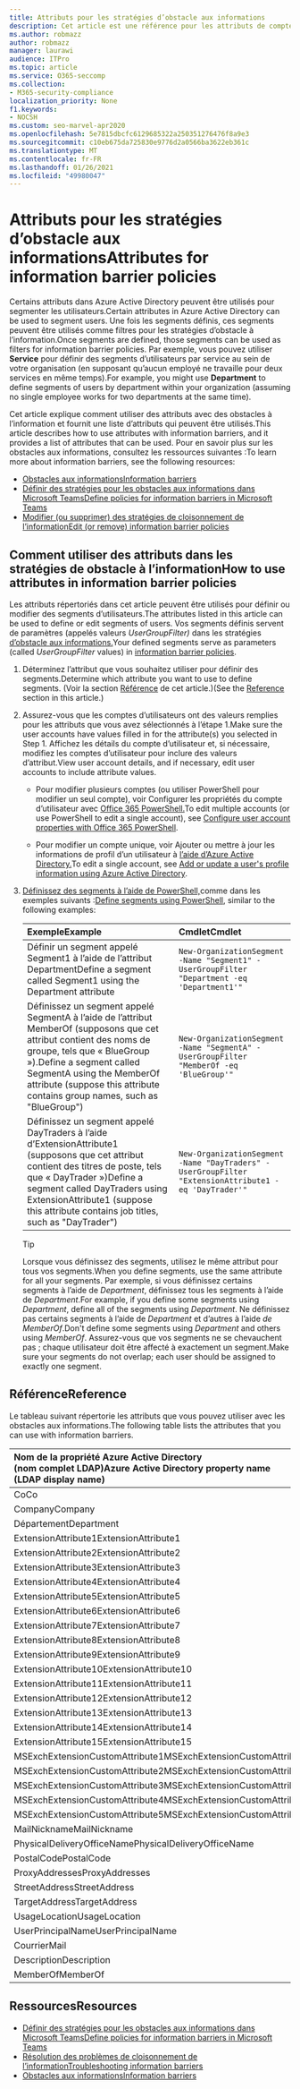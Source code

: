 ```yaml
---
title: Attributs pour les stratégies d’obstacle aux informations
description: Cet article est une référence pour les attributs de compte d’utilisateur Azure Active Directory que vous pouvez utiliser pour définir des segments d’obstacles à l’information.
ms.author: robmazz
author: robmazz
manager: laurawi
audience: ITPro
ms.topic: article
ms.service: O365-seccomp
ms.collection:
- M365-security-compliance
localization_priority: None
f1.keywords:
- NOCSH
ms.custom: seo-marvel-apr2020
ms.openlocfilehash: 5e7815dbcfc6129685322a250351276476f8a9e3
ms.sourcegitcommit: c10eb675da725830e9776d2a0566ba3622eb361c
ms.translationtype: MT
ms.contentlocale: fr-FR
ms.lasthandoff: 01/26/2021
ms.locfileid: "49980047"
---
```

# <a name="attributes-for-information-barrier-policies"></a><span data-ttu-id="2ded5-103">Attributs pour les stratégies d’obstacle aux informations</span><span class="sxs-lookup"><span data-stu-id="2ded5-103">Attributes for information barrier policies</span></span>

<span data-ttu-id="2ded5-104">Certains attributs dans Azure Active Directory peuvent être utilisés pour segmenter les utilisateurs.</span><span class="sxs-lookup"><span data-stu-id="2ded5-104">Certain attributes in Azure Active Directory can be used to segment users.</span></span> <span data-ttu-id="2ded5-105">Une fois les segments définis, ces segments peuvent être utilisés comme filtres pour les stratégies d’obstacle à l’information.</span><span class="sxs-lookup"><span data-stu-id="2ded5-105">Once segments are defined, those segments can be used as filters for information barrier policies.</span></span> <span data-ttu-id="2ded5-106">Par exemple, vous pouvez utiliser **Service** pour définir des segments d’utilisateurs par service au sein de votre organisation (en supposant qu’aucun employé ne travaille pour deux services en même temps).</span><span class="sxs-lookup"><span data-stu-id="2ded5-106">For example, you might use **Department** to define segments of users by department within your organization (assuming no single employee works for two departments at the same time).</span></span>

<span data-ttu-id="2ded5-107">Cet article explique comment utiliser des attributs avec des obstacles à l’information et fournit une liste d’attributs qui peuvent être utilisés.</span><span class="sxs-lookup"><span data-stu-id="2ded5-107">This article describes how to use attributes with information barriers, and it provides a list of attributes that can be used.</span></span> <span data-ttu-id="2ded5-108">Pour en savoir plus sur les obstacles aux informations, consultez les ressources suivantes :</span><span class="sxs-lookup"><span data-stu-id="2ded5-108">To learn more about information barriers, see the following resources:</span></span>

- [<span data-ttu-id="2ded5-109">Obstacles aux informations</span><span class="sxs-lookup"><span data-stu-id="2ded5-109">Information barriers</span></span>](information-barriers.md)
- [<span data-ttu-id="2ded5-110">Définir des stratégies pour les obstacles aux informations dans Microsoft Teams</span><span class="sxs-lookup"><span data-stu-id="2ded5-110">Define policies for information barriers in Microsoft Teams</span></span>](information-barriers-policies.md)
- [<span data-ttu-id="2ded5-111">Modifier (ou supprimer) des stratégies de cloisonnement de l’information</span><span class="sxs-lookup"><span data-stu-id="2ded5-111">Edit (or remove) information barrier policies</span></span>](information-barriers-edit-segments-policies.md)

## <a name="how-to-use-attributes-in-information-barrier-policies"></a><span data-ttu-id="2ded5-112">Comment utiliser des attributs dans les stratégies de obstacle à l’information</span><span class="sxs-lookup"><span data-stu-id="2ded5-112">How to use attributes in information barrier policies</span></span>

<span data-ttu-id="2ded5-113">Les attributs répertoriés dans cet article peuvent être utilisés pour définir ou modifier des segments d’utilisateurs.</span><span class="sxs-lookup"><span data-stu-id="2ded5-113">The attributes listed in this article can be used to define or edit segments of users.</span></span> <span data-ttu-id="2ded5-114">Vos segments définis servent de paramètres (appelés valeurs *UserGroupFilter)* dans les stratégies [d’obstacle aux informations.](information-barriers-policies.md)</span><span class="sxs-lookup"><span data-stu-id="2ded5-114">Your defined segments serve as parameters (called *UserGroupFilter* values) in [information barrier policies](information-barriers-policies.md).</span></span>

1. <span data-ttu-id="2ded5-115">Déterminez l’attribut que vous souhaitez utiliser pour définir des segments.</span><span class="sxs-lookup"><span data-stu-id="2ded5-115">Determine which attribute you want to use to define segments.</span></span> <span data-ttu-id="2ded5-116">(Voir la section [Référence](#reference) de cet article.)</span><span class="sxs-lookup"><span data-stu-id="2ded5-116">(See the [Reference](#reference) section in this article.)</span></span>

2. <span data-ttu-id="2ded5-117">Assurez-vous que les comptes d’utilisateurs ont des valeurs remplies pour les attributs que vous avez sélectionnés à l’étape 1.</span><span class="sxs-lookup"><span data-stu-id="2ded5-117">Make sure the user accounts have values filled in for the attribute(s) you selected in Step 1.</span></span> <span data-ttu-id="2ded5-118">Affichez les détails du compte d’utilisateur et, si nécessaire, modifiez les comptes d’utilisateur pour inclure des valeurs d’attribut.</span><span class="sxs-lookup"><span data-stu-id="2ded5-118">View user account details, and if necessary, edit user accounts to include attribute values.</span></span> 

    - <span data-ttu-id="2ded5-119">Pour modifier plusieurs comptes (ou utiliser PowerShell pour modifier un seul compte), voir Configurer les propriétés du compte d’utilisateur avec [Office 365 PowerShell.](https://docs.microsoft.com/microsoft-365/enterprise/configure-user-account-properties-with-microsoft-365-powershell)</span><span class="sxs-lookup"><span data-stu-id="2ded5-119">To edit multiple accounts (or use PowerShell to edit a single account), see [Configure user account properties with Office 365 PowerShell](https://docs.microsoft.com/microsoft-365/enterprise/configure-user-account-properties-with-microsoft-365-powershell).</span></span>

    - <span data-ttu-id="2ded5-120">Pour modifier un compte unique, voir Ajouter ou mettre à jour les informations de profil d’un utilisateur à [l’aide d’Azure Active Directory.](https://docs.microsoft.com/azure/active-directory/fundamentals/active-directory-users-profile-azure-portal)</span><span class="sxs-lookup"><span data-stu-id="2ded5-120">To edit a single account, see [Add or update a user's profile information using Azure Active Directory](https://docs.microsoft.com/azure/active-directory/fundamentals/active-directory-users-profile-azure-portal).</span></span>

3. <span data-ttu-id="2ded5-121">[Définissez des segments à l’aide de PowerShell,](information-barriers-policies.md#define-segments-using-powershell)comme dans les exemples suivants :</span><span class="sxs-lookup"><span data-stu-id="2ded5-121">[Define segments using PowerShell](information-barriers-policies.md#define-segments-using-powershell), similar to the following examples:</span></span>

    |<span data-ttu-id="2ded5-122">**Exemple**</span><span class="sxs-lookup"><span data-stu-id="2ded5-122">**Example**</span></span>|<span data-ttu-id="2ded5-123">**Cmdlet**</span><span class="sxs-lookup"><span data-stu-id="2ded5-123">**Cmdlet**</span></span>|
    |:----------|:---------|
    | <span data-ttu-id="2ded5-124">Définir un segment appelé Segment1 à l’aide de l’attribut Department</span><span class="sxs-lookup"><span data-stu-id="2ded5-124">Define a segment called Segment1 using the Department attribute</span></span> | `New-OrganizationSegment -Name "Segment1" -UserGroupFilter "Department -eq 'Department1'"` |
    | <span data-ttu-id="2ded5-125">Définissez un segment appelé SegmentA à l’aide de l’attribut MemberOf (supposons que cet attribut contient des noms de groupe, tels que « BlueGroup »).</span><span class="sxs-lookup"><span data-stu-id="2ded5-125">Define a segment called SegmentA using the MemberOf attribute (suppose this attribute contains group names, such as "BlueGroup")</span></span> | `New-OrganizationSegment -Name "SegmentA" -UserGroupFilter "MemberOf -eq 'BlueGroup'"` |
    | <span data-ttu-id="2ded5-126">Définissez un segment appelé DayTraders à l’aide d’ExtensionAttribute1 (supposons que cet attribut contient des titres de poste, tels que « DayTrader »)</span><span class="sxs-lookup"><span data-stu-id="2ded5-126">Define a segment called DayTraders using ExtensionAttribute1 (suppose this attribute contains job titles, such as "DayTrader")</span></span> | `New-OrganizationSegment -Name "DayTraders" -UserGroupFilter "ExtensionAttribute1 -eq 'DayTrader'"` |

    > [!TIP]
    > <span data-ttu-id="2ded5-127">Lorsque vous définissez des segments, utilisez le même attribut pour tous vos segments.</span><span class="sxs-lookup"><span data-stu-id="2ded5-127">When you define segments, use the same attribute for all your segments.</span></span> <span data-ttu-id="2ded5-128">Par exemple, si vous définissez certains segments à l’aide de *Department*, définissez tous les segments à l’aide de *Department*.</span><span class="sxs-lookup"><span data-stu-id="2ded5-128">For example, if you define some segments using *Department*, define all of the segments using *Department*.</span></span> <span data-ttu-id="2ded5-129">Ne définissez pas certains segments à l’aide de *Department* et d’autres à l’aide *de MemberOf*.</span><span class="sxs-lookup"><span data-stu-id="2ded5-129">Don't define some segments using *Department* and others using *MemberOf*.</span></span> <span data-ttu-id="2ded5-130">Assurez-vous que vos segments ne se chevauchent pas ; chaque utilisateur doit être affecté à exactement un segment.</span><span class="sxs-lookup"><span data-stu-id="2ded5-130">Make sure your segments do not overlap; each user should be assigned to exactly one segment.</span></span>

## <a name="reference"></a><span data-ttu-id="2ded5-131">Référence</span><span class="sxs-lookup"><span data-stu-id="2ded5-131">Reference</span></span>

<span data-ttu-id="2ded5-132">Le tableau suivant répertorie les attributs que vous pouvez utiliser avec les obstacles aux informations.</span><span class="sxs-lookup"><span data-stu-id="2ded5-132">The following table lists the attributes that you can use with information barriers.</span></span>

|<span data-ttu-id="2ded5-133">**Nom de la propriété Azure Active Directory <br/> (nom complet LDAP)**</span><span class="sxs-lookup"><span data-stu-id="2ded5-133">**Azure Active Directory property name<br/>(LDAP display name)**</span></span>|<span data-ttu-id="2ded5-134">**Nom de la propriété Exchange**</span><span class="sxs-lookup"><span data-stu-id="2ded5-134">**Exchange property name**</span></span>|
|:---------------------------------------------------------------|:-------------------------|
| <span data-ttu-id="2ded5-135">Co</span><span class="sxs-lookup"><span data-stu-id="2ded5-135">Co</span></span> | <span data-ttu-id="2ded5-136">Co</span><span class="sxs-lookup"><span data-stu-id="2ded5-136">Co</span></span> |
| <span data-ttu-id="2ded5-137">Company</span><span class="sxs-lookup"><span data-stu-id="2ded5-137">Company</span></span> | <span data-ttu-id="2ded5-138">Company</span><span class="sxs-lookup"><span data-stu-id="2ded5-138">Company</span></span> |
| <span data-ttu-id="2ded5-139">Département</span><span class="sxs-lookup"><span data-stu-id="2ded5-139">Department</span></span> | <span data-ttu-id="2ded5-140">Département</span><span class="sxs-lookup"><span data-stu-id="2ded5-140">Department</span></span> |
| <span data-ttu-id="2ded5-141">ExtensionAttribute1</span><span class="sxs-lookup"><span data-stu-id="2ded5-141">ExtensionAttribute1</span></span> | <span data-ttu-id="2ded5-142">CustomAttribute1</span><span class="sxs-lookup"><span data-stu-id="2ded5-142">CustomAttribute1</span></span> |
| <span data-ttu-id="2ded5-143">ExtensionAttribute2</span><span class="sxs-lookup"><span data-stu-id="2ded5-143">ExtensionAttribute2</span></span> | <span data-ttu-id="2ded5-144">CustomAttribute2</span><span class="sxs-lookup"><span data-stu-id="2ded5-144">CustomAttribute2</span></span> |
| <span data-ttu-id="2ded5-145">ExtensionAttribute3</span><span class="sxs-lookup"><span data-stu-id="2ded5-145">ExtensionAttribute3</span></span> | <span data-ttu-id="2ded5-146">CustomAttribute3</span><span class="sxs-lookup"><span data-stu-id="2ded5-146">CustomAttribute3</span></span> |
| <span data-ttu-id="2ded5-147">ExtensionAttribute4</span><span class="sxs-lookup"><span data-stu-id="2ded5-147">ExtensionAttribute4</span></span> | <span data-ttu-id="2ded5-148">CustomAttribute4</span><span class="sxs-lookup"><span data-stu-id="2ded5-148">CustomAttribute4</span></span> |
| <span data-ttu-id="2ded5-149">ExtensionAttribute5</span><span class="sxs-lookup"><span data-stu-id="2ded5-149">ExtensionAttribute5</span></span> | <span data-ttu-id="2ded5-150">CustomAttribute5</span><span class="sxs-lookup"><span data-stu-id="2ded5-150">CustomAttribute5</span></span> |
| <span data-ttu-id="2ded5-151">ExtensionAttribute6</span><span class="sxs-lookup"><span data-stu-id="2ded5-151">ExtensionAttribute6</span></span> | <span data-ttu-id="2ded5-152">CustomAttribute6</span><span class="sxs-lookup"><span data-stu-id="2ded5-152">CustomAttribute6</span></span> |
| <span data-ttu-id="2ded5-153">ExtensionAttribute7</span><span class="sxs-lookup"><span data-stu-id="2ded5-153">ExtensionAttribute7</span></span> | <span data-ttu-id="2ded5-154">CustomAttribute7</span><span class="sxs-lookup"><span data-stu-id="2ded5-154">CustomAttribute7</span></span> |
| <span data-ttu-id="2ded5-155">ExtensionAttribute8</span><span class="sxs-lookup"><span data-stu-id="2ded5-155">ExtensionAttribute8</span></span> | <span data-ttu-id="2ded5-156">CustomAttribute8</span><span class="sxs-lookup"><span data-stu-id="2ded5-156">CustomAttribute8</span></span> |
| <span data-ttu-id="2ded5-157">ExtensionAttribute9</span><span class="sxs-lookup"><span data-stu-id="2ded5-157">ExtensionAttribute9</span></span> | <span data-ttu-id="2ded5-158">CustomAttribute9</span><span class="sxs-lookup"><span data-stu-id="2ded5-158">CustomAttribute9</span></span> |
| <span data-ttu-id="2ded5-159">ExtensionAttribute10</span><span class="sxs-lookup"><span data-stu-id="2ded5-159">ExtensionAttribute10</span></span> | <span data-ttu-id="2ded5-160">CustomAttribute10</span><span class="sxs-lookup"><span data-stu-id="2ded5-160">CustomAttribute10</span></span> |
| <span data-ttu-id="2ded5-161">ExtensionAttribute11</span><span class="sxs-lookup"><span data-stu-id="2ded5-161">ExtensionAttribute11</span></span> | <span data-ttu-id="2ded5-162">CustomAttribute11</span><span class="sxs-lookup"><span data-stu-id="2ded5-162">CustomAttribute11</span></span> |
| <span data-ttu-id="2ded5-163">ExtensionAttribute12</span><span class="sxs-lookup"><span data-stu-id="2ded5-163">ExtensionAttribute12</span></span> | <span data-ttu-id="2ded5-164">CustomAttribute12</span><span class="sxs-lookup"><span data-stu-id="2ded5-164">CustomAttribute12</span></span> |
| <span data-ttu-id="2ded5-165">ExtensionAttribute13</span><span class="sxs-lookup"><span data-stu-id="2ded5-165">ExtensionAttribute13</span></span> | <span data-ttu-id="2ded5-166">CustomAttribute13</span><span class="sxs-lookup"><span data-stu-id="2ded5-166">CustomAttribute13</span></span> |
| <span data-ttu-id="2ded5-167">ExtensionAttribute14</span><span class="sxs-lookup"><span data-stu-id="2ded5-167">ExtensionAttribute14</span></span> | <span data-ttu-id="2ded5-168">CustomAttribute14</span><span class="sxs-lookup"><span data-stu-id="2ded5-168">CustomAttribute14</span></span> |
| <span data-ttu-id="2ded5-169">ExtensionAttribute15</span><span class="sxs-lookup"><span data-stu-id="2ded5-169">ExtensionAttribute15</span></span> | <span data-ttu-id="2ded5-170">CustomAttribute15</span><span class="sxs-lookup"><span data-stu-id="2ded5-170">CustomAttribute15</span></span> |
| <span data-ttu-id="2ded5-171">MSExchExtensionCustomAttribute1</span><span class="sxs-lookup"><span data-stu-id="2ded5-171">MSExchExtensionCustomAttribute1</span></span> | <span data-ttu-id="2ded5-172">ExtensionCustomAttribute1</span><span class="sxs-lookup"><span data-stu-id="2ded5-172">ExtensionCustomAttribute1</span></span> |
| <span data-ttu-id="2ded5-173">MSExchExtensionCustomAttribute2</span><span class="sxs-lookup"><span data-stu-id="2ded5-173">MSExchExtensionCustomAttribute2</span></span> | <span data-ttu-id="2ded5-174">ExtensionCustomAttribute2</span><span class="sxs-lookup"><span data-stu-id="2ded5-174">ExtensionCustomAttribute2</span></span> |
| <span data-ttu-id="2ded5-175">MSExchExtensionCustomAttribute3</span><span class="sxs-lookup"><span data-stu-id="2ded5-175">MSExchExtensionCustomAttribute3</span></span> | <span data-ttu-id="2ded5-176">ExtensionCustomAttribute3</span><span class="sxs-lookup"><span data-stu-id="2ded5-176">ExtensionCustomAttribute3</span></span> |
| <span data-ttu-id="2ded5-177">MSExchExtensionCustomAttribute4</span><span class="sxs-lookup"><span data-stu-id="2ded5-177">MSExchExtensionCustomAttribute4</span></span> | <span data-ttu-id="2ded5-178">ExtensionCustomAttribute4</span><span class="sxs-lookup"><span data-stu-id="2ded5-178">ExtensionCustomAttribute4</span></span> |
| <span data-ttu-id="2ded5-179">MSExchExtensionCustomAttribute5</span><span class="sxs-lookup"><span data-stu-id="2ded5-179">MSExchExtensionCustomAttribute5</span></span> | <span data-ttu-id="2ded5-180">ExtensionCustomAttribute5</span><span class="sxs-lookup"><span data-stu-id="2ded5-180">ExtensionCustomAttribute5</span></span> |
| <span data-ttu-id="2ded5-181">MailNickname</span><span class="sxs-lookup"><span data-stu-id="2ded5-181">MailNickname</span></span> | <span data-ttu-id="2ded5-182">Alias</span><span class="sxs-lookup"><span data-stu-id="2ded5-182">Alias</span></span> |
| <span data-ttu-id="2ded5-183">PhysicalDeliveryOfficeName</span><span class="sxs-lookup"><span data-stu-id="2ded5-183">PhysicalDeliveryOfficeName</span></span> | <span data-ttu-id="2ded5-184">Office</span><span class="sxs-lookup"><span data-stu-id="2ded5-184">Office</span></span> |
| <span data-ttu-id="2ded5-185">PostalCode</span><span class="sxs-lookup"><span data-stu-id="2ded5-185">PostalCode</span></span> | <span data-ttu-id="2ded5-186">PostalCode</span><span class="sxs-lookup"><span data-stu-id="2ded5-186">PostalCode</span></span> |
| <span data-ttu-id="2ded5-187">ProxyAddresses</span><span class="sxs-lookup"><span data-stu-id="2ded5-187">ProxyAddresses</span></span> | <span data-ttu-id="2ded5-188">EmailAddresses</span><span class="sxs-lookup"><span data-stu-id="2ded5-188">EmailAddresses</span></span> |
| <span data-ttu-id="2ded5-189">StreetAddress</span><span class="sxs-lookup"><span data-stu-id="2ded5-189">StreetAddress</span></span> | <span data-ttu-id="2ded5-190">StreetAddress</span><span class="sxs-lookup"><span data-stu-id="2ded5-190">StreetAddress</span></span> |
| <span data-ttu-id="2ded5-191">TargetAddress</span><span class="sxs-lookup"><span data-stu-id="2ded5-191">TargetAddress</span></span> | <span data-ttu-id="2ded5-192">ExternalEmailAddress</span><span class="sxs-lookup"><span data-stu-id="2ded5-192">ExternalEmailAddress</span></span> |
| <span data-ttu-id="2ded5-193">UsageLocation</span><span class="sxs-lookup"><span data-stu-id="2ded5-193">UsageLocation</span></span> | <span data-ttu-id="2ded5-194">UsageLocation</span><span class="sxs-lookup"><span data-stu-id="2ded5-194">UsageLocation</span></span> |
| <span data-ttu-id="2ded5-195">UserPrincipalName</span><span class="sxs-lookup"><span data-stu-id="2ded5-195">UserPrincipalName</span></span> | <span data-ttu-id="2ded5-196">UserPrincipalName</span><span class="sxs-lookup"><span data-stu-id="2ded5-196">UserPrincipalName</span></span> |
| <span data-ttu-id="2ded5-197">Courrier</span><span class="sxs-lookup"><span data-stu-id="2ded5-197">Mail</span></span> | <span data-ttu-id="2ded5-198">WindowsEmailAddress</span><span class="sxs-lookup"><span data-stu-id="2ded5-198">WindowsEmailAddress</span></span> |
| <span data-ttu-id="2ded5-199">Description</span><span class="sxs-lookup"><span data-stu-id="2ded5-199">Description</span></span> | <span data-ttu-id="2ded5-200">Description</span><span class="sxs-lookup"><span data-stu-id="2ded5-200">Description</span></span> |
| <span data-ttu-id="2ded5-201">MemberOf</span><span class="sxs-lookup"><span data-stu-id="2ded5-201">MemberOf</span></span> | <span data-ttu-id="2ded5-202">MemberOfGroup</span><span class="sxs-lookup"><span data-stu-id="2ded5-202">MemberOfGroup</span></span> |

## <a name="resources"></a><span data-ttu-id="2ded5-203">Ressources</span><span class="sxs-lookup"><span data-stu-id="2ded5-203">Resources</span></span>

- [<span data-ttu-id="2ded5-204">Définir des stratégies pour les obstacles aux informations dans Microsoft Teams</span><span class="sxs-lookup"><span data-stu-id="2ded5-204">Define policies for information barriers in Microsoft Teams</span></span>](information-barriers-policies.md)
- [<span data-ttu-id="2ded5-205">Résolution des problèmes de cloisonnement de l’information</span><span class="sxs-lookup"><span data-stu-id="2ded5-205">Troubleshooting information barriers</span></span>](information-barriers-troubleshooting.md)
- [<span data-ttu-id="2ded5-206">Obstacles aux informations</span><span class="sxs-lookup"><span data-stu-id="2ded5-206">Information barriers</span></span>](information-barriers.md)
